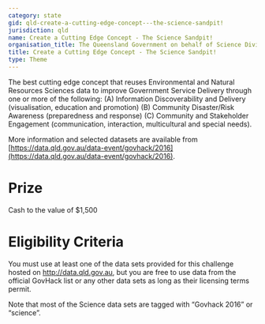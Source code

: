 ```yaml
---
category: state
gid: qld-create-a-cutting-edge-concept---the-science-sandpit!
jurisdiction: qld
name: Create a Cutting Edge Concept - The Science Sandpit!
organisation_title: The Queensland Government on behalf of Science Division, Department of Science, Information Technology and Innovation
title: Create a Cutting Edge Concept - The Science Sandpit!
type: Theme
---
```


The best cutting edge concept that reuses Environmental and Natural Resources Sciences data to improve Government Service Delivery through one or more of the following: (A) Information Discoverability and Delivery (visualisation, education and promotion) (B) Community Disaster/Risk Awareness (preparedness and response) (C) Community and Stakeholder Engagement (communication, interaction, multicultural and special needs).

More information and selected datasets are available from [https://data.qld.gov.au/data-event/govhack/2016](https://data.qld.gov.au/data-event/govhack/2016).

# Prize
Cash to the value of $1,500

# Eligibility Criteria
You must use at least one of the data sets provided for this challenge hosted on http://data.qld.gov.au, but you are free to use data from the official GovHack list or any other data sets as long as their licensing terms permit.

Note that most of the Science data sets are tagged with “Govhack 2016” or “science”.
